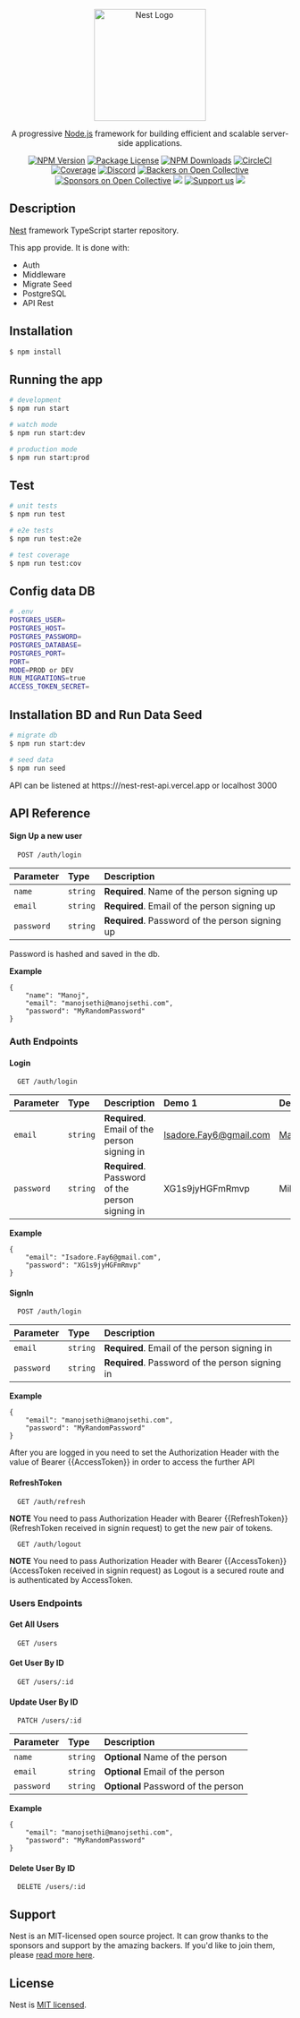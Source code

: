 <p align="center">
  <a href="http://nestjs.com/" target="blank"><img src="https://nestjs.com/img/logo-small.svg" width="200" alt="Nest Logo" /></a>
</p>

[circleci-image]: https://img.shields.io/circleci/build/github/nestjs/nest/master?token=abc123def456
[circleci-url]: https://circleci.com/gh/nestjs/nest

  <p align="center">A progressive <a href="http://nodejs.org" target="_blank">Node.js</a> framework for building efficient and scalable server-side applications.</p>
    <p align="center">
<a href="https://www.npmjs.com/~nestjscore" target="_blank"><img src="https://img.shields.io/npm/v/@nestjs/core.svg" alt="NPM Version" /></a>
<a href="https://www.npmjs.com/~nestjscore" target="_blank"><img src="https://img.shields.io/npm/l/@nestjs/core.svg" alt="Package License" /></a>
<a href="https://www.npmjs.com/~nestjscore" target="_blank"><img src="https://img.shields.io/npm/dm/@nestjs/common.svg" alt="NPM Downloads" /></a>
<a href="https://circleci.com/gh/nestjs/nest" target="_blank"><img src="https://img.shields.io/circleci/build/github/nestjs/nest/master" alt="CircleCI" /></a>
<a href="https://coveralls.io/github/nestjs/nest?branch=master" target="_blank"><img src="https://coveralls.io/repos/github/nestjs/nest/badge.svg?branch=master#9" alt="Coverage" /></a>
<a href="https://discord.gg/G7Qnnhy" target="_blank"><img src="https://img.shields.io/badge/discord-online-brightgreen.svg" alt="Discord"/></a>
<a href="https://opencollective.com/nest#backer" target="_blank"><img src="https://opencollective.com/nest/backers/badge.svg" alt="Backers on Open Collective" /></a>
<a href="https://opencollective.com/nest#sponsor" target="_blank"><img src="https://opencollective.com/nest/sponsors/badge.svg" alt="Sponsors on Open Collective" /></a>
  <a href="https://paypal.me/kamilmysliwiec" target="_blank"><img src="https://img.shields.io/badge/Donate-PayPal-ff3f59.svg"/></a>
    <a href="https://opencollective.com/nest#sponsor"  target="_blank"><img src="https://img.shields.io/badge/Support%20us-Open%20Collective-41B883.svg" alt="Support us"></a>
  <a href="https://twitter.com/nestframework" target="_blank"><img src="https://img.shields.io/twitter/follow/nestframework.svg?style=social&label=Follow"></a>
</p>
  <!--[![Backers on Open Collective](https://opencollective.com/nest/backers/badge.svg)](https://opencollective.com/nest#backer)
  [![Sponsors on Open Collective](https://opencollective.com/nest/sponsors/badge.svg)](https://opencollective.com/nest#sponsor)-->

## Description

[Nest](https://github.com/nestjs/nest) framework TypeScript starter repository.

This app provide. It is done with:

  - Auth
  - Middleware
  - Migrate Seed
  - PostgreSQL
  - API Rest

## Installation

```bash
$ npm install
```

## Running the app

```bash
# development
$ npm run start

# watch mode
$ npm run start:dev

# production mode
$ npm run start:prod
```

## Test

```bash
# unit tests
$ npm run test

# e2e tests
$ npm run test:e2e

# test coverage
$ npm run test:cov
```

## Config data DB

```bash
# .env
POSTGRES_USER=
POSTGRES_HOST=
POSTGRES_PASSWORD=
POSTGRES_DATABASE=
POSTGRES_PORT=
PORT=
MODE=PROD or DEV
RUN_MIGRATIONS=true
ACCESS_TOKEN_SECRET=
```

## Installation BD and Run Data Seed

```bash
# migrate db
$ npm run start:dev

# seed data
$ npm run seed
```

API can be listened at https:///nest-rest-api.vercel.app or localhost 3000


## API Reference

#### Sign Up a new user

```http
  POST /auth/login
```

| Parameter | Type     | Description                |
| :-------- | :------- | :------------------------- |
| `name` | `string` | **Required**. Name of the person signing up |
| `email` | `string` | **Required**. Email of the person signing up |
| `password` | `string` | **Required**. Password of the person signing up |

Password is hashed and saved in the db. 

**Example**
```
{
    "name": "Manoj",
    "email": "manojsethi@manojsethi.com",
    "password": "MyRandomPassword"
}
```

### Auth Endpoints
#### Login

```http
  GET /auth/login
```

| Parameter | Type     | Description                |        Demo 1              |           Demo 2            |             Demo 3             |
| :-------- | :------- | :------------------------- | :------------------------- | :-------------------------- | :----------------------------- |
| `email` | `string` | **Required**. Email of the person signing in | Isadore.Fay6@gmail.com | Martina.Fritsch79@gmail.com | Wellington_OHara2@hotmail.com
| `password` | `string` | **Required**. Password of the person signing in | XG1s9jyHGFmRmvp | Miha43OCdip693m | QcWI4EaWOYMh8Ld

**Example**
```
{
    "email": "Isadore.Fay6@gmail.com",
    "password": "XG1s9jyHGFmRmvp"
}
```

#### SignIn

```http
  POST /auth/login
```

| Parameter | Type     | Description                |
| :-------- | :------- | :------------------------- |
| `email` | `string` | **Required**. Email of the person signing in |
| `password` | `string` | **Required**. Password of the person signing in |

**Example**
```
{
    "email": "manojsethi@manojsethi.com",
    "password": "MyRandomPassword"
}
```

After you are logged in you need to set the Authorization Header with the value of Bearer {{AccessToken}} in order to access the further API

#### RefreshToken

```http
  GET /auth/refresh
```
**NOTE** You need to pass Authorization Header with Bearer {{RefreshToken}} (RefreshToken received in signin request) to get the new pair of tokens.

```http
  GET /auth/logout
```
**NOTE** You need to pass Authorization Header with Bearer {{AccessToken}} (AccessToken received in signin request) as Logout is a secured route and is authenticated by AccessToken.

### Users Endpoints

#### Get All Users

```http
  GET /users
```

#### Get User By ID

```http
  GET /users/:id
```

#### Update User By ID

```http
  PATCH /users/:id
```

| Parameter | Type     | Description                |
| :-------- | :------- | :------------------------- |
| `name` | `string` | **Optional** Name of the person |
| `email` | `string` | **Optional** Email of the person |
| `password` | `string` | **Optional** Password of the person |

**Example**
```
{
    "email": "manojsethi@manojsethi.com",
    "password": "MyRandomPassword"
}
```

#### Delete User By ID

```http
  DELETE /users/:id
```

## Support

Nest is an MIT-licensed open source project. It can grow thanks to the sponsors and support by the amazing backers. If you'd like to join them, please [read more here](https://docs.nestjs.com/support).

## License

Nest is [MIT licensed](LICENSE).
